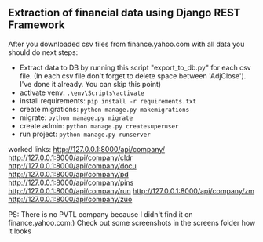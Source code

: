## Extraction of financial data using Django REST Framework
After you downloaded csv files from finance.yahoo.com with all data you should do next steps:

- Extract data to DB by running this script "export_to_db.py" for each csv file.
(In each csv file don't forget to delete space between 'AdjClose'). I've done it already. You can skip this point)
- activate venv:
`.\env\Scripts\activate`
- install requirements:
`pip install -r requirements.txt`
- create migrations:
`python manage.py makemigrations`
- migrate:
`python manage.py migrate`
- create admin:
`python manage.py createsuperuser`
- run project:
`python manage.py runserver`

worked links:
http://127.0.0.1:8000/api/company/
http://127.0.0.1:8000/api/company/cldr
http://127.0.0.1:8000/api/company/docu
http://127.0.0.1:8000/api/company/pd
http://127.0.0.1:8000/api/company/pins
http://127.0.0.1:8000/api/company/run
http://127.0.0.1:8000/api/company/zm
http://127.0.0.1:8000/api/company/zuo

PS: There is no PVTL company because I didn't find it on finance.yahoo.com:)
Check out some screenshots in the screens folder how it looks
